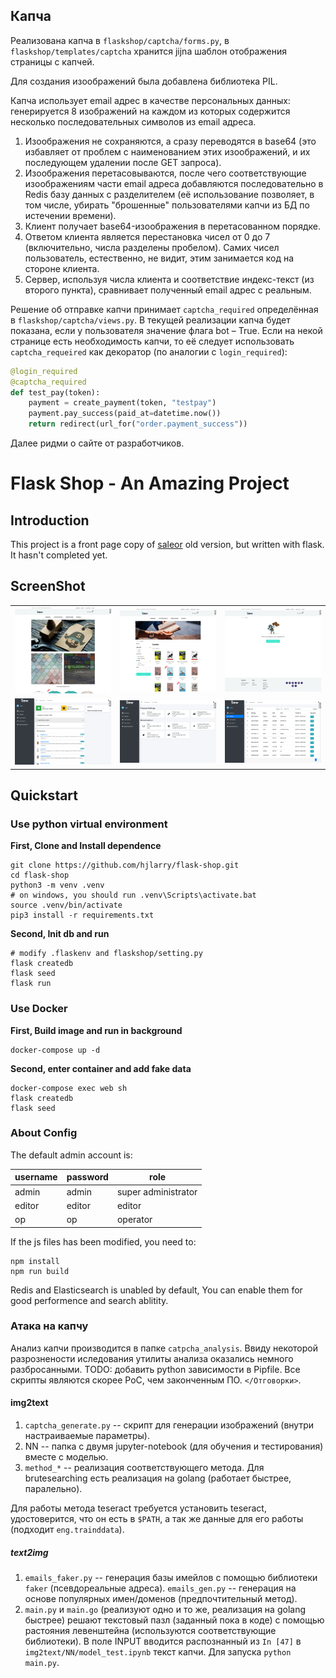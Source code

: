 ## Капча

Реализована капча в `flaskshop/captcha/forms.py`, в `flaskshop/templates/captcha` хранится jijna шаблон отображения страницы с капчей. 

Для создания изоображений была добавлена библиотека PIL.

Капча использует email адрес в качестве персональных данных: генерируется 8 изображений на каждом из которых содержится несколько последовательных символов из email адреса. 

1. Изоображения не сохраняются, а сразу переводятся в base64 (это избавляет от проблем с наименованием этих изоображений, и их последующем удалении после GET запроса).
2. Изоображения перетасовываются, после чего соответствующие изоображениям части email адреса добавляются последовательно в Redis базу данных с разделителем (её использование позволяет, в том числе, убирать "брошенные" пользователями капчи из БД по истечении времени).
3. Клиент получает base64-изоображения в перетасованном порядке.
4. Ответом клиента является перестановка чисел от 0 до 7 (включительно, числа разделены пробелом). Самих чисел пользователь, естественно, не видит, этим занимается код на стороне клиента.
5. Сервер, используя числа клиента и соответствие индекс-текст (из второго пункта), сравнивает полученный email адрес с реальным.

Решение об отправке капчи принимает `captcha_required` определённая в `flaskshop/captcha/views.py`. В текущей реализации капча будет показана, если у пользователя значение флага bot – True. Если на некой странице есть необходимость капчи, то её следует использовать `captcha_requeired` как декоратор (по аналогии с `login_required`):

```python
@login_required
@captcha_required
def test_pay(token):
    payment = create_payment(token, "testpay")
    payment.pay_success(paid_at=datetime.now())
    return redirect(url_for("order.payment_success"))
```

Далее ридми о сайте от разработчиков.

# Flask Shop - An Amazing Project


## Introduction
This project is a front page copy of [saleor](https://github.com/mirumee/saleor) old version, but written with flask. 
It hasn't completed yet.

## ScreenShot

<table align="center">
    <tr>
        <td align="center">
            <a href="https://raw.githubusercontent.com/hjlarry/flask-shop/master/ScreenShot/1.png">
                <img src="ScreenShot/1.png" alt="Screenshot Home" width="300px" />
            </a>
        </td>
        <td align="center">
            <a href="https://raw.githubusercontent.com/hjlarry/flask-shop/master/ScreenShot/2.png">
                <img src="ScreenShot/2.png" alt="Screenshot Category" width="300px" />
            </a>
        </td>
        <td align="center">
            <a href="https://raw.githubusercontent.com/hjlarry/flask-shop/master/ScreenShot/3.png">
                <img src="ScreenShot/3.png" alt="Screenshot Cart" width="300px" />
            </a>
        </td>
    </tr>
    <tr>
        <td align="center">
            <a href="https://raw.githubusercontent.com/hjlarry/flask-shop/master/ScreenShot/4.png">
                <img src="ScreenShot/4.png" alt="Screenshot Admin Panel" width="300px" />
            </a>
        </td>
        <td align="center">
            <a href="https://raw.githubusercontent.com/hjlarry/flask-shop/master/ScreenShot/5.png">
                <img src="ScreenShot/5.png" alt="Screenshot Site Configuration" width="300px" />
            </a>
        </td>
        <td align="center">
            <a href="https://raw.githubusercontent.com/hjlarry/flask-shop/master/ScreenShot/6.png">
                <img src="ScreenShot/6.png" alt="Screenshot Order List" width="300px" />
            </a>
        </td>
    </tr>
</table>


## Quickstart

### Use python virtual environment
**First, Clone and Install dependence**
```
git clone https://github.com/hjlarry/flask-shop.git
cd flask-shop
python3 -m venv .venv
# on windows, you should run .venv\Scripts\activate.bat 
source .venv/bin/activate
pip3 install -r requirements.txt
```

**Second, Init db and run**
```
# modify .flaskenv and flaskshop/setting.py
flask createdb
flask seed
flask run
```

### Use Docker 
**First, Build image and run in background**
```
docker-compose up -d
```
**Second, enter container and add fake data**
```
docker-compose exec web sh
flask createdb
flask seed
```
### About Config
The default admin account is:

username|password|role
---|---|---
admin|admin|super administrator
editor|editor|editor
op|op|operator

If the js files has been modified, you need to:
```
npm install
npm run build
```

Redis and Elasticsearch is unabled by default, You can enable them for good performence and search ablitity.



### Атака на капчу

Анализ капчи производится в папке `catpcha_analysis`. Ввиду некоторой разрознености иследования утилиты анализа оказались немного разбросанными. TODO: добавить python зависимости в Pipfile. Все скрипты являются скорее PoC, чем законченным ПО. `</Отговорки>`.

#### img2text

1. `captcha_generate.py` -- скрипт для генерации изображений (внутри настраиваемые параметры).
2. NN -- папка с двумя jupyter-notebook (для обучения и тестирования) вместе с моделью.
3. `method_*` -- реализация соответствующего метода. Для brutesearching есть реализация на golang (работает быстрее, паралельно).

Для работы метода teseract требуется установить teseract, удостоверится, что он есть в `$PATH`, а так же данные для его работы (подходит `eng.trainddata`).

##### text2img

1. `emails_faker.py` -- генерация базы имейлов с помощью библиотеки `faker` (псевдореальные адреса). `emails_gen.py` -- генерация на основе популярных имен/доменов (предпочтительный метод).
2. `main.py` и `main.go` (реализуют одно и то же, реализация на golang быстрее) решают текстовый пазл (заданный пока в коде) с помощью растояния левенштейна (используются соответствующие библиотеки). В поле INPUT вводится распознанный из `In [47]` в `img2text/NN/model_test.ipynb` текст капчи. Для запуска `python main.py`.
